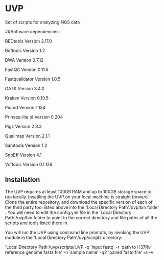 # UVP

Set of scripts for analyzing NGS data

##Software dependencies:

BEDtools Version 2.17.0

Bcftools Version 1.2 

BWA Version 0.7.12

FastQC Version 0.11.5

Fastqvalidator Version 1.0.5

GATK Version 3.4.0

Kraken Version 0.10.5

Picard Version 1.134

Prinseq-lite.pl Version 0.204

Pigz Version 2.3.3

Qualimap Version 2.1.1

Samtools Version 1.2

SnpEff Version 4.1

Vcftools Version 0.1.126

## Installation

The UVP requires at least 100GB RAM and up to 100GB storage space to run locally. Insatlling the UVP on your local machine is straight forward. Clone the entire repository, and download the specific version of each of the third party tool listed above into the 'Local Directory Path'/uvp/bin folder . You will need to edit the config.yml file in the 'Local Directory Path'/uvp/bin folder to point to the correct directory and file paths of all the scripts and tools listed there in.

You will run the UVP using command line prompts, by invoking the UVP module in the 'Local Directory Path'/uvp/scripts directory:

'Local Directory Path'/uvp/scripts/UVP -q 'input fastq' -r 'path to H37Rv reference genome fasta file' -n 'sample name' -q2 'paired fastq file' -a -v 
  




